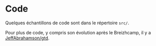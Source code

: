 # Code

Quelques échantillons de code sont dans le répertoire `src/`.

Pour plus de code, y compris son évolution après le Breizhcamp, il y a [JeffAbrahamson/gtd](https://github.com/JeffAbrahamson/gtd/).
